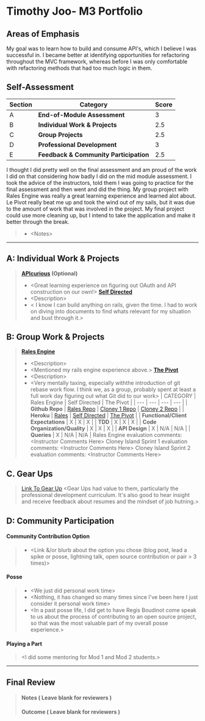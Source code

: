 # Timothy Joo- M3 Portfolio
## Areas of Emphasis
  My goal was to learn how to build and consume API's, which I believe I was successful in. I became better at identifying opportunities for refactoring throughout the MVC framework, whereas before I was only comfortable with refactoring methods that had too much logic in them.
## Self-Assessment
| Section | Category | Score |
| --- | ----- | --- |
| A | **End-of-Module Assessment** | 3 |
| B | **Individual Work & Projects** | 2.5 |
| C | **Group Projects** | 2.5 |
| D | **Professional Development** | 3 |
| E | **Feedback & Community Participation** | 2.5 |

I thought I did pretty well on the final assessment and am proud of the work I did on that considering how badly I did on the mid module assessment. I took the advice of the instructors, told them I was going to practice for the final assessment and then went and did the thing. My group project with Rales Engine was really a great learning experience and learned alot about. Le Pivot really beat me up and took the wind out of my sails, but it was due to the amount of work that was involved in the project. My final project could use more cleaning up, but I intend to take the application and make it better through the break.
>* \<Notes>
-----------------------
## A: Individual Work & Projects
> **[APIcurious](http://backend.turing.io/module3/projects/apicurious) (Optional)**
>* \<Great learning experience on figuring out OAuth and API construction on our own!>
> **[Self Directed](http://backend.turing.io/module3/projects/self_directed_project)**
>* \<Description>
>* \< I know I can build anything on rails, given the time. I had to work on diving into documents to find whats relevant for my situation and bust through it.>
## B: Group Work & Projects
> **[Rales Engine](http://backend.turing.io/module3/projects/rails_engine)**
>* \<Description>
>* \<Mentioned my rails engine experience above.>
> **[The Pivot](http://backend.turing.io/module3/projects/the_pivot)**
>* \<Description>
>* \<Very mentally taxing, especially withthe introduction of git rebase work flow. I think we, as a group, probably spent at least a full work day figuring out what Git did to our work>
| CATEGORY | Rales Engine | Self Directed | The Pivot |
| --- | --- | --- | --- |
| **Github Repo** | [Rales Repo](https://) | [Cloney 1 Repo](https://) | [Cloney 2 Repo](https://) |
| **Heroku** | [Rales](https://github.com/Tyjoo26/rales_engine) | [Self Directed](https://github.com/Tyjoo26/rent_mark) | [The Pivot](https://github.com/seoulstice/le_pivot) |
| **Functional/Client Expectations** | X | X | X |
| **TDD** | X | X | X |
| **Code Organization/Quality** | X | X | X |
| **API Design** | X | N/A | N/A |
| **Queries** | X | N/A | N/A |
> Rales Engine evaluation comments:
\<Instructor Comments Here>
> Cloney Island Sprint 1 evaluation comments:
\<Instructor Comments Here>
> Cloney Island Sprint 2 evaluation comments:
\<Instructor Comments Here>
## C. **Gear Ups**
> [Link To Gear Up]()
\<Gear Ups had value to them, particularly the professional development curriculum. It's also good to hear insight and receive feedback about resumes and the mindset of job hutning.>
## D: Community Participation
#### **Community Contribution Option**
>* \<Link &/or blurb about the option you chose (blog post, lead a spike or posse, lightning talk, open source contribution or pair > 3 times)>
#### **Posse**
  >* \<We just did personal work time>
  >* \<Nothing, it has changed so many times since I've been here I just consider it personal work time>
  >* \<In a past posse life, I did get to have Regis Boudinot come speak to us about the process of contributing to an open source project, so that was the most valuable part of my overall posse experience.>
#### **Playing a Part**
> \<I did some mentoring for Mod 1 and Mod 2 students.>
------------------
## Final Review
> #### Notes ( Leave blank for reviewers )
> #### Outcome ( Leave blank for reviewers )
